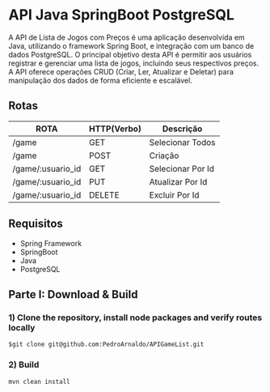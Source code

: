 # API Java SpringBoot PostgreSQL

A API de Lista de Jogos com Preços é uma aplicação desenvolvida em Java, utilizando o framework Spring Boot, e integração com um banco de dados PostgreSQL. O principal objetivo desta API é permitir aos usuários registrar e gerenciar uma lista de jogos, incluindo seus respectivos preços. A API oferece operações CRUD (Criar, Ler, Atualizar e Deletar) para manipulação dos dados de forma eficiente e escalável.

## Rotas

| ROTA              | HTTP(Verbo) | Descrição         |
| ----------------- | ----------- | ----------------- |
| /game             | GET         | Selecionar Todos  |
| /game             | POST        | Criação           |
| /game/:usuario_id | GET         | Selecionar Por Id |
| /game/:usuario_id | PUT         | Atualizar Por Id  |
| /game/:usuario_id | DELETE      | Excluir Por Id    |

## Requisitos

- Spring Framework
- SpringBoot
- Java
- PostgreSQL

## Parte I: Download & Build

### 1) Clone the repository, install node packages and verify routes locally

```
$git clone git@github.com:PedroArnaldo/APIGameList.git
```

### 2) Build

```
mvn clean install
```
